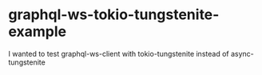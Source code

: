 # graphql-ws-tokio-tungstenite-example
I wanted to test graphql-ws-client with tokio-tungstenite instead of async-tungstenite

